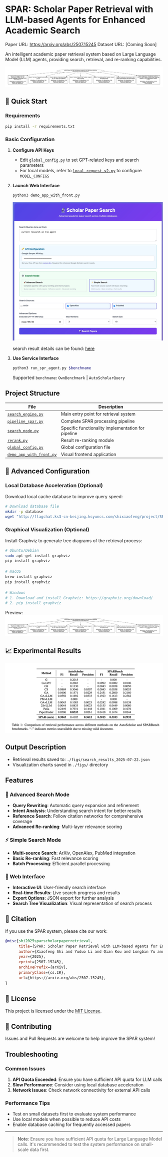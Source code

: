 # SPAR: Scholar Paper Retrieval with LLM-based Agents for Enhanced Academic Search

Paper URL: https://arxiv.org/abs/2507.15245
Dataset URL: [Coming Soon]

An intelligent academic paper retrieval system based on Large Language Model (LLM) agents, providing search, retrieval, and re-ranking capabilities.

![overview](./figs/graph_example.png)

## 🚀 Quick Start

### Requirements

```bash
pip install -r requirements.txt
```

### Basic Configuration

1. **Configure API Keys**
   - Edit [`global_config.py`](global_config.py) to set GPT-related keys and search parameters
   - For local models, refer to [`local_request_v2.py`](local_request_v2.py) to configure `MODEL_CONFIGS`

2. **Launch Web Interface**
   ```bash
   python3 demo_app_with_front.py
   ```
   ![demo](./figs/search_demo.jpg)

   search result details can be found: [here](./figs/search_results_2025-07-22.json)

3. **Use Service Interface**
   ```bash
   python3 run_spr_agent.py $benchname
   ```
   Supported `benchname`: `OwnBenchmark` | `AutoScholarQuery`

##  Project Structure

| File | Description |
|------|-------------|
| [`search_engine.py`](search_engine.py) |  Main entry point for retrieval system |
| [`pipeline_spar.py`](pipeline_spar.py) |  Complete SPAR processing pipeline |
| [`search_node.py`](search_node.py) |  Specific functionality implementation for pipeline |
| [`rerank.py`](rerank.py) |  Result re-ranking module |
| [`global_config.py`](global_config.py) |  Global configuration file |
| [`demo_app_with_front.py`](demo_app_with_front.py) | Visual frontend application |

## 🔧 Advanced Configuration

### Local Database Acceleration (Optional)

Download local cache database to improve query speed:

```bash
# Download database file
mkdir -p database
wget "http://flagchat.ks3-cn-beijing.ksyuncs.com/shixiaofeng/project/SPAR/arxiv_data.db?KSSAccessKeyId=AKLTkqVnZwpfTBiiu7O6iQHnA&Expires=7753081204&Signature=gaj8%2F5rJ%2BUQWp6wSr0f5KKuJdqs%3D" -O database/arxiv_data.db
```

### Graphical Visualization (Optional)

Install Graphviz to generate tree diagrams of the retrieval process:

```bash
# Ubuntu/Debian
sudo apt-get install graphviz
pip install graphviz

# macOS
brew install graphviz
pip install graphviz

# Windows
# 1. Download and install Graphviz: https://graphviz.org/download/
# 2. pip install graphviz
```

Preview:
![graph tree](./figs/graph_example.png)

## 📈 Experimental Results

![main result](./figs/spar_main_result.png)

##  Output Description

- Retrieval results saved to: `./figs/search_results_2025-07-22.json`
- Visualization charts saved in `./figs/` directory

##  Features

### 🎯 Advanced Search Mode
- **Query Rewriting**: Automatic query expansion and refinement
- **Intent Analysis**: Understanding search intent for better results
- **Reference Search**: Follow citation networks for comprehensive coverage
- **Advanced Re-ranking**: Multi-layer relevance scoring

### ⚡ Simple Search Mode
- **Multi-source Search**: ArXiv, OpenAlex, PubMed integration
- **Basic Re-ranking**: Fast relevance scoring
- **Batch Processing**: Efficient parallel processing

### 🎨 Web Interface
- **Interactive UI**: User-friendly search interface
- **Real-time Results**: Live search progress and results
- **Export Options**: JSON export for further analysis
- **Search Tree Visualization**: Visual representation of search process

## 📖 Citation

If you use the SPAR system, please cite our work:

```bibtex
@misc{shi2025sparscholarpaperretrieval,
      title={SPAR: Scholar Paper Retrieval with LLM-based Agents for Enhanced Academic Search},
      author={Xiaofeng Shi and Yuduo Li and Qian Kou and Longbin Yu and Jinxin Xie and Hua Zhou},
      year={2025},
      eprint={2507.15245},
      archivePrefix={arXiv},
      primaryClass={cs.IR},
      url={https://arxiv.org/abs/2507.15245},
}
```

## 📄 License

This project is licensed under the [MIT License](LICENSE).

## 🤝 Contributing

Issues and Pull Requests are welcome to help improve the SPAR system!

##  Troubleshooting

### Common Issues

1. **API Quota Exceeded**: Ensure you have sufficient API quota for LLM calls
2. **Slow Performance**: Consider using local database acceleration
3. **Network Issues**: Check network connectivity for external API calls

### Performance Tips

- Test on small datasets first to evaluate system performance
- Use local models when possible to reduce API costs
- Enable database caching for frequently accessed papers

---

> **Note**: Ensure you have sufficient API quota for Large Language Model calls. It's recommended to test the system performance on small-scale data first.